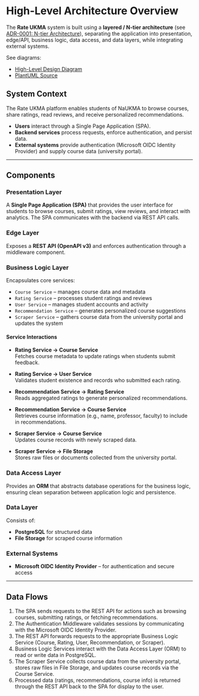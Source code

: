 # High-Level Architecture Overview

The **Rate UKMA** system is built using a **layered / N-tier architecture** (see [ADR-0001: N-tier Architecture](../decisions/0001-n-tier-arch.md)), separating the application into presentation, edge/API, business logic, data access, and data layers, while integrating external systems.

See diagrams:
- [High-Level Design Diagram](./uml/high-level-design.svg)
- [PlantUML Source](./uml/high-level-design.puml)

## System Context

The Rate UKMA platform enables students of NaUKMA to browse courses, share ratings, read reviews, and receive personalized recommendations.  

- **Users** interact through a Single Page Application (SPA).  
- **Backend services** process requests, enforce authentication, and persist data.  
- **External systems** provide authentication (Microsoft OIDC Identity Provider) and supply course data (university portal).  

---

## Components

### Presentation Layer
A **Single Page Application (SPA)** that provides the user interface for students to browse courses, submit ratings, view reviews, and interact with analytics. The SPA communicates with the backend via REST API calls.

### Edge Layer
Exposes a **REST API (OpenAPI v3)** and enforces authentication through a middleware component.

### Business Logic Layer
Encapsulates core services:
- `Course Service` – manages course data and metadata  
- `Rating Service` – processes student ratings and reviews  
- `User Service` – manages student accounts and activity  
- `Recommendation Service` – generates personalized course suggestions  
- `Scraper Service` – gathers course data from the university portal and updates the system  

#### Service Interactions

- **Rating Service → Course Service**  
  Fetches course metadata to update ratings when students submit feedback.

- **Rating Service → User Service**  
  Validates student existence and records who submitted each rating.

- **Recommendation Service → Rating Service**  
  Reads aggregated ratings to generate personalized recommendations.

- **Recommendation Service → Course Service**  
  Retrieves course information (e.g., name, professor, faculty) to include in recommendations.

- **Scraper Service → Course Service**  
  Updates course records with newly scraped data.

- **Scraper Service → File Storage**  
  Stores raw files or documents collected from the university portal.

### Data Access Layer
Provides an **ORM** that abstracts database operations for the business logic, ensuring clean separation between application logic and persistence.

### Data Layer
Consists of:
- **PostgreSQL** for structured data  
- **File Storage** for scraped course information  

### External Systems
- **Microsoft OIDC Identity Provider** – for authentication and secure access

---

## Data Flows

1. The SPA sends requests to the REST API for actions such as browsing courses, submitting ratings, or fetching recommendations.  
2. The Authentication Middleware validates sessions by communicating with the Microsoft OIDC Identity Provider.  
3. The REST API forwards requests to the appropriate Business Logic Service (Course, Rating, User, Recommendation, or Scraper).  
4. Business Logic Services interact with the Data Access Layer (ORM) to read or write data in PostgreSQL.  
5. The Scraper Service collects course data from the university portal, stores raw files in File Storage, and updates course records via the Course Service.  
6. Processed data (ratings, recommendations, course info) is returned through the REST API back to the SPA for display to the user.  
